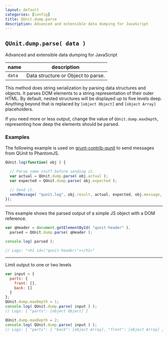 ```yaml
---
layout: default
categories: [config]
title: QUnit.dump.parse
description: Advanced and extensible data dumping for JavaScript
---
```


## `QUnit.dump.parse( data )`

Advanced and extensible data dumping for JavaScript

| name               | description                          |
|--------------------|--------------------------------------|
| `data`             | Data structure or Object to parse.   |

This method does string serialization by parsing data structures and objects. It parses DOM elements to a string representation of their outer HTML. By default, nested structures will be displayed up to five levels deep. Anything beyond that is replaced by `[object Object]` and `[object Array]` placeholders.

If you need more or less output, change the value of `QUnit.dump.maxDepth`, representing how deep the elements should be parsed.

### Examples

The following example is used on [grunt-contrib-qunit][] to send messages from QUnit to PhantomJS.

[grunt-contrib-qunit]: https://github.com/gruntjs/grunt-contrib-qunit/blob/7568f3ba04a5790b2c92f44da3ce5c7bdc1c7491/phantomjs/bridge.js#L24-L33

```js
QUnit.log(function( obj ) {

  // Parse some stuff before sending it.
  var actual = QUnit.dump.parse( obj.actual );
  var expected = QUnit.dump.parse( obj.expected );

  // Send it.
  sendMessage( "qunit.log", obj.result, actual, expected, obj.message, obj.source );
});
```

---

This example shows the parsed output of a simple JS object with a DOM reference.

```js
var qHeader = document.getElementById( "qunit-header" ),
  parsed = QUnit.dump.parse( qHeader );

console.log( parsed );

// Logs: "<h1 id=\"qunit-header\"></h1>"
```

---

Limit output to one or two levels

```js
var input = {
  parts: {
    front: [],
    back: []
  }
};
QUnit.dump.maxDepth = 1;
console.log( QUnit.dump.parse( input ) );
// Logs: { "parts": [object Object] }

QUnit.dump.maxDepth = 2;
console.log( QUnit.dump.parse( input ) );
// Logs: { "parts": { "back": [object Array], "front": [object Array] } }
```
